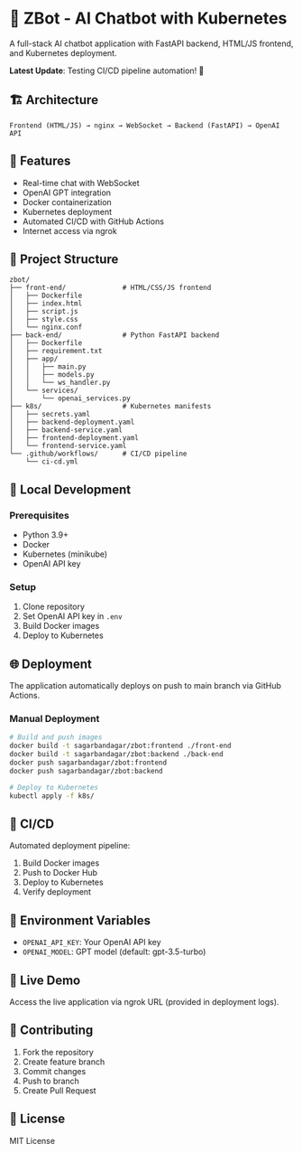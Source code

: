 # 🤖 ZBot - AI Chatbot with Kubernetes

A full-stack AI chatbot application with FastAPI backend, HTML/JS frontend, and Kubernetes deployment.

**Latest Update**: Testing CI/CD pipeline automation! 🚀

## 🏗️ Architecture

```
Frontend (HTML/JS) → nginx → WebSocket → Backend (FastAPI) → OpenAI API
```

## 🚀 Features

- Real-time chat with WebSocket
- OpenAI GPT integration
- Docker containerization
- Kubernetes deployment
- Automated CI/CD with GitHub Actions
- Internet access via ngrok

## 📁 Project Structure

```
zbot/
├── front-end/              # HTML/CSS/JS frontend
│   ├── Dockerfile
│   ├── index.html
│   ├── script.js
│   ├── style.css
│   └── nginx.conf
├── back-end/               # Python FastAPI backend
│   ├── Dockerfile
│   ├── requirement.txt
│   ├── app/
│   │   ├── main.py
│   │   ├── models.py
│   │   └── ws_handler.py
│   └── services/
│       └── openai_services.py
├── k8s/                    # Kubernetes manifests
│   ├── secrets.yaml
│   ├── backend-deployment.yaml
│   ├── backend-service.yaml
│   ├── frontend-deployment.yaml
│   └── frontend-service.yaml
└── .github/workflows/      # CI/CD pipeline
    └── ci-cd.yml
```

## 🔧 Local Development

### Prerequisites
- Python 3.9+
- Docker
- Kubernetes (minikube)
- OpenAI API key

### Setup
1. Clone repository
2. Set OpenAI API key in `.env`
3. Build Docker images
4. Deploy to Kubernetes

## 🌐 Deployment

The application automatically deploys on push to main branch via GitHub Actions.

### Manual Deployment
```bash
# Build and push images
docker build -t sagarbandagar/zbot:frontend ./front-end
docker build -t sagarbandagar/zbot:backend ./back-end
docker push sagarbandagar/zbot:frontend
docker push sagarbandagar/zbot:backend

# Deploy to Kubernetes
kubectl apply -f k8s/
```

## 🔄 CI/CD

Automated deployment pipeline:
1. Build Docker images
2. Push to Docker Hub
3. Deploy to Kubernetes
4. Verify deployment

## 📝 Environment Variables

- `OPENAI_API_KEY`: Your OpenAI API key
- `OPENAI_MODEL`: GPT model (default: gpt-3.5-turbo)

## 🚀 Live Demo

Access the live application via ngrok URL (provided in deployment logs).

## 🤝 Contributing

1. Fork the repository
2. Create feature branch
3. Commit changes
4. Push to branch
5. Create Pull Request

## 📄 License

MIT License